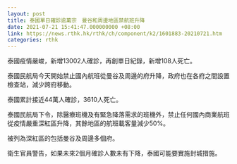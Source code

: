 ```yaml
---
layout: post
title: 泰國單日確診逾萬宗　曼谷和周邊地區禁航班升降
date: 2021-07-21 15:41:47.000000000 +08:00
link: https://news.rthk.hk/rthk/ch/component/k2/1601883-20210721.htm
categories: rthk
---
```


泰國疫情嚴峻，新增13002人確診，再創單日紀錄，新增108人死亡。

泰國民航局今天開始禁止國內航班從曼谷及周邊的府升降，政府也在各府之間設置檢查站，減少跨府移動。

泰國累計接近44萬人確診，3610人死亡。

泰國民航局下令，除醫療班機及有緊急降落需求的班機外，禁止任何國內商業航班從疫情嚴重深紅區升降，其餘地區的航班載客量減少50%。

被列為深紅區的包括曼谷及周邊多個府。

衛生官員警告，如果未來2個月確診人數未有下降，泰國可能要實施封城措施。
